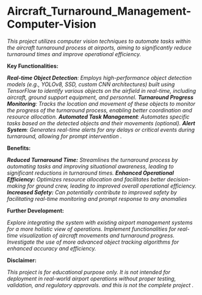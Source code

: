 # Aircraft_Turnaround_Management-Computer-Vision

_This project utilizes computer vision techniques to automate tasks within the aircraft turnaround process at airports, aiming to significantly reduce turnaround times and improve operational efficiency._

**Key Functionalities:**

_**Real-time Object Detection**: Employs high-performance object detection models (e.g., YOLOv8, SSD, custom CNN architectures) built using TensorFlow to identify various objects on the airfield in real-time, including aircraft, ground support equipment, and personnel.
**Turnaround Progress Monitoring**: Tracks the location and movement of these objects to monitor the progress of the turnaround process, enabling better coordination and resource allocation.
**Automated Task Management**: Automates specific tasks based on the detected objects and their movements (optional).
**Alert System**: Generates real-time alerts for any delays or critical events during turnaround, allowing for prompt intervention ._

**Benefits:**

_**Reduced Turnaround Time:** Streamlines the turnaround process by automating tasks and improving situational awareness, leading to significant reductions in turnaround times.
**Enhanced Operational Efficiency:** Optimizes resource allocation and facilitates better decision-making for ground crew, leading to improved overall operational efficiency.
**Increased Safety:** Can potentially contribute to improved safety by facilitating real-time monitoring and prompt response to any anomalies_

**Further Development:**

_Explore integrating the system with existing airport management systems for a more holistic view of operations.
Implement functionalities for real-time visualization of aircraft movements and turnaround progress.
Investigate the use of more advanced object tracking algorithms for enhanced accuracy and efficiency._

**Disclaimer:**

_This project is for educational purpose only. It is not intended for deployment in real-world airport operations without proper testing, validation, and regulatory approvals. and this is not the complete project ._
